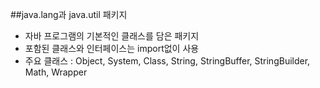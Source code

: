 ##java.lang과 java.util 패키지
- 자바 프로그램의 기본적인 클래스를 담은 패키지
- 포함된 클래스와 인터페이스는 import없이 사용
- 주요 클래스 : Object, System, Class, String, StringBuffer, StringBuilder, Math, Wrapper
